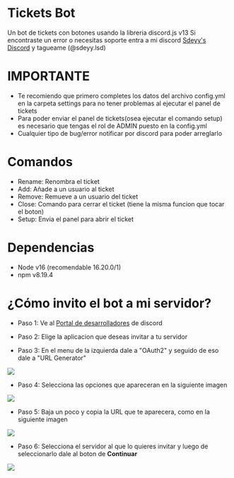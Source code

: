 # Tickets Bot
Un bot de tickets con botones usando la libreria discord.js v13
Si encontraste un error o necesitas soporte entra a mi discord [Sdeyy's Discord](http://discord.sdeyy.online/) y tagueame (@sdeyy.lsd)

# IMPORTANTE
* Te recomiendo que primero completes los datos del archivo config.yml en la carpeta settings para no tener problemas al ejecutar el panel de tickets
* Para poder enviar el panel de tickets(osea ejecutar el comando setup) es necesario que tengas el rol de ADMIN puesto en la config.yml
* Cualquier tipo de bug/error notificar por discord para poder arreglarlo

# Comandos
* Rename: Renombra el ticket
* Add: Añade a un usuario al ticket
* Remove: Remueve a un usuario del ticket
* Close: Comando para cerrar el ticket (tiene la misma funcion que tocar el boton)
* Setup: Envia el panel para abrir el ticket

# Dependencias
* Node v16 (recomendable 16.20.0/1)
* npm v8.19.4

# ¿Cómo invito el bot a mi servidor?

* Paso 1: Ve al [Portal de desarrolladores](https://discord.com/developers/applications) de discord

* Paso 2: Elige la aplicacion que deseas invitar a tu servidor

* Paso 3: En el menu de la izquierda dale a "OAuth2" y seguido de eso dale a "URL Generator"
<img src="https://i.imgur.com/xcLZL8F.png">

* Paso 4: Selecciona las opciones que apareceran en la siguiente imagen
<img src="https://i.imgur.com/uNO82e4.png">

* Paso 5: Baja un poco y copia la URL que te aparecera, como en la siguiente imagen
<img src="https://i.imgur.com/FmZ6Zyi.png">

* Paso 6: Selecciona el servidor al que lo quieres invitar y luego de seleccionarlo dale al boton de <b>Continuar</b>
<img src="https://i.imgur.com/QWS0zdu.png">
